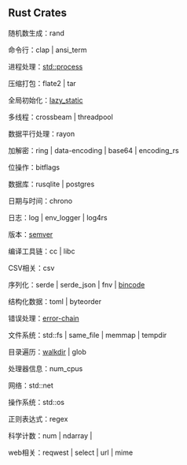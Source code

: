 ## Rust Crates

随机数生成：rand

命令行：clap | ansi_term

进程处理：[std::process](https://doc.rust-lang.org/std/process/index.html)

压缩打包：flate2 | tar

全局初始化：[lazy\_static](https://crates.io/crates/lazy_static)

多线程：crossbeam | threadpool

数据平行处理：rayon

加解密：ring | data-encoding | base64 | encoding_rs

位操作：bitflags

数据库：rusqlite | postgres

日期与时间：chrono

日志：log | env_logger | log4rs

版本：[semver](https://crates.io/crates/semver)

编译工具链：cc | libc

CSV相关：csv

序列化：serde | serde_json | fnv | [bincode](https://crates.io/crates/bincode)

结构化数据：toml | byteorder

错误处理：[error-chain](https://crates.io/crates/error-chain)

文件系统：std::fs | same_file | memmap | tempdir

目录遍历：[walkdir](https://crates.io/crates/walkdir) | glob

处理器信息：num_cpus

网络：std::net

操作系统：std::os

正则表达式：regex

科学计数：num | ndarray | 

web相关：reqwest | select | url | mime 
